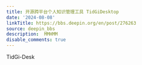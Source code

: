 ```yaml
---
title: 开源跨平台个人知识管理工具 TidGiDesktop
date: '2024-08-08'
linkTitle: https://bbs.deepin.org/en/post/276263
source: deepin_bbs
description:  MMHMM 
disable_comments: true
---
```

TidGi-Desk
